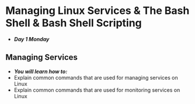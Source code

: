 # Managing Linux Services & The Bash Shell & Bash Shell Scripting

- ***Day 1 Monday***

## Managing Services
- ***You will learn how to:***
- Explain common commands that are used for managing services on Linux
- Explain common commands that are used for monitoring services on Linux
